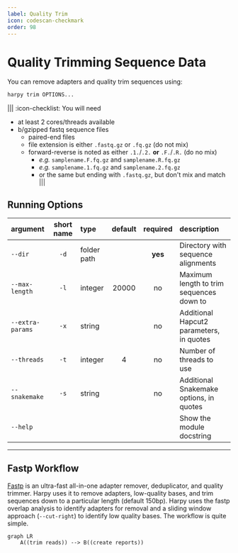```yaml
---
label: Quality Trim
icon: codescan-checkmark
order: 98
---
```


# Quality Trimming Sequence Data
You can remove adapters and quality trim sequences using:
```bash
harpy trim OPTIONS... 
```
|||  :icon-checklist: You will need
- at least 2 cores/threads available
- b/gzipped fastq sequence files
    - paired-end files
    - file extension is either `.fastq.gz` or `.fq.gz` (do not mix)
    - forward-reverse is noted as either `.1.`/`.2.` **or** `.F.`/`.R.` (do no mix)
        - _e.g._ `samplename.F.fq.gz` and `samplename.R.fq.gz`
        - _e.g._ `samplename.1.fq.gz` and `samplename.2.fq.gz`
        - or the same but ending with `.fastq.gz`, but don't mix and match
|||

## Running Options
| argument         | short name | type        | default | required | description                              |
|:-----------------|:----------:|:------------|:-------:|:--------:|:-----------------------------------------|
| `--dir`          |    `-d`    | folder path |         | **yes**  | Directory with sequence alignments       |
| `--max-length`   |    `-l`    | integer     |  20000  |    no    | Maximum length to trim sequences down to |
| `--extra-params` |    `-x`    | string      |         |    no    | Additional Hapcut2 parameters, in quotes |
| `--threads`      |    `-t`    | integer     |    4    |    no    | Number of threads to use                 |
| `--snakemake`    |    `-s`    | string      |         |    no    | Additional Snakemake options, in quotes  |
| `--help`         |            |             |         |          | Show the module docstring                |

---
## Fastp Workflow
[Fastp](https://github.com/OpenGene/fastp) is an ultra-fast all-in-one adapter remover, deduplicator, 
and quality trimmer. Harpy uses it to remove adapters, low-quality bases, and trim sequences down to a particular
length (default 150bp). Harpy uses the fastp overlap analysis to identify adapters for removal and a sliding window
approach (`--cut-right`) to identify low quality bases. The workflow is quite simple.

```mermaid
graph LR
    A((trim reads)) --> B((create reports))
```
